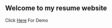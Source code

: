 ## Welcome to my resume website


Click <a target = "_blank" href = "https://amanuelr.github.io/amanuelreda/">Here</a> For Demo
